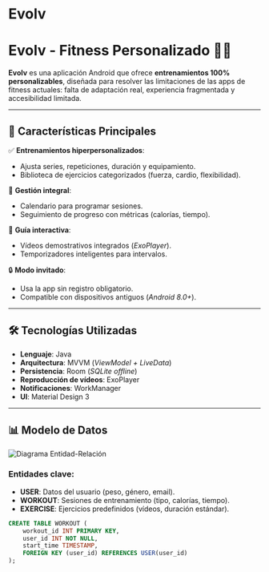 # Evolv
# **Evolv - Fitness Personalizado** 🏋️‍♂️


**Evolv** es una aplicación Android que ofrece **entrenamientos 100% personalizables**, diseñada para resolver las limitaciones de las apps de fitness actuales: falta de adaptación real, experiencia fragmentada y accesibilidad limitada.

---

## **🚀 Características Principales**
✅ **Entrenamientos hiperpersonalizados**:
- Ajusta series, repeticiones, duración y equipamiento.
- Biblioteca de ejercicios categorizados (fuerza, cardio, flexibilidad).

📅 **Gestión integral**:
- Calendario para programar sesiones.
- Seguimiento de progreso con métricas (calorías, tiempo).

🎥 **Guía interactiva**:
- Vídeos demostrativos integrados (*ExoPlayer*).
- Temporizadores inteligentes para intervalos.

🔒 **Modo invitado**:
- Usa la app sin registro obligatorio.
- Compatible con dispositivos antiguos (*Android 8.0+*).

---

## **🛠️ Tecnologías Utilizadas**
- **Lenguaje**: Java
- **Arquitectura**: MVVM (*ViewModel + LiveData*)
- **Persistencia**: Room (*SQLite offline*)
- **Reproducción de vídeos**: ExoPlayer
- **Notificaciones**: WorkManager
- **UI**: Material Design 3

---

## **📊 Modelo de Datos**
![Diagrama Entidad-Relación](https://via.placeholder.com/600x400?text=Diagrama+E-R+de+Evolv)

### **Entidades clave**:
- **USER**: Datos del usuario (peso, género, email).
- **WORKOUT**: Sesiones de entrenamiento (tipo, calorías, tiempo).
- **EXERCISE**: Ejercicios predefinidos (vídeos, duración estándar).

```sql
CREATE TABLE WORKOUT (
    workout_id INT PRIMARY KEY,
    user_id INT NOT NULL,
    start_time TIMESTAMP,
    FOREIGN KEY (user_id) REFERENCES USER(user_id)
);